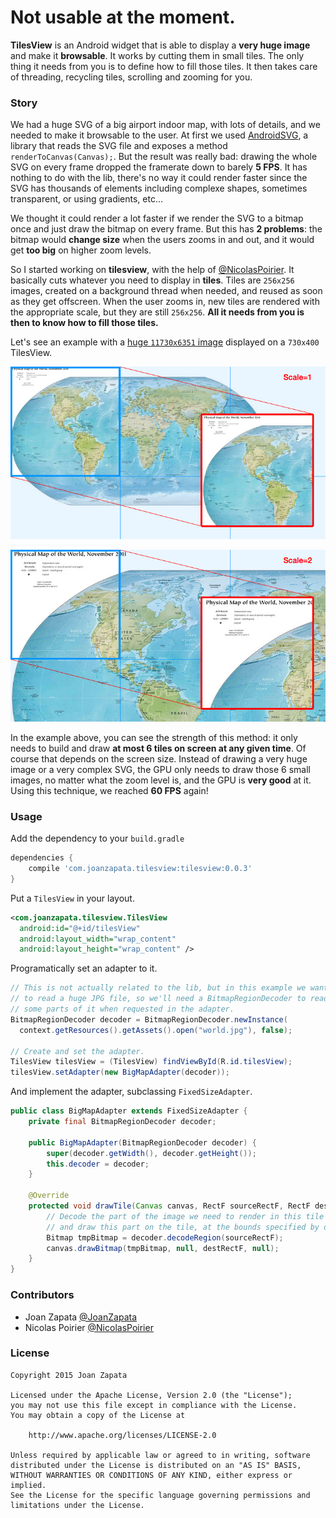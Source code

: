 # Not usable at the moment.

**TilesView** is an Android widget that is able to display a **very huge image** and make it **browsable**. It works by cutting them in small tiles. The only thing it needs from you is to define how to fill those tiles. It then takes care of threading, recycling tiles, scrolling and zooming for you. 

### Story

We had a huge SVG of a big airport indoor map, with lots of details, and we needed to make it browsable to the user. At first we used [AndroidSVG](http://bigbadaboom.github.io/androidsvg/), a library that reads the SVG file and exposes a method `renderToCanvas(Canvas);`. But the result was really bad: drawing the whole SVG on every frame dropped the framerate down to barely **5 FPS**. It has nothing to do with the lib, there's no way it could render faster since the SVG has thousands of elements including complexe shapes, sometimes transparent, or using gradients, etc...

We thought it could render a lot faster if we render the SVG to a bitmap once and just draw the bitmap on every frame. But this has **2 problems**: the bitmap would **change size** when the users zooms in and out, and it would get **too big** on higher zoom levels.

So I started working on **tilesview**, with the help of [@NicolasPoirier](https://github.com/NicolasPoirier). It basically cuts whatever you need to display in **tiles**. Tiles are `256x256` images, created on a background thread when needed, and reused as soon as they get offscreen. When the user zooms in, new tiles are rendered with the appropriate scale, but they are still `256x256`. **All it needs from you is then to know how to fill those tiles.**

Let's see an example with a [huge `11730x6351` image](https://raw.githubusercontent.com/JoanZapata/tilesview/master/tilesview-demo/src/main/assets/world.jpg) displayed on a `730x400` TilesView.

![Scale 1](/graphics/scale1.jpg)

![Scale 2](/graphics/scale2.jpg)

In the example above, you can see the strength of this method: it only needs to build and draw **at most 6 tiles on screen at any given time**. Of course that depends on the screen size. Instead of drawing a very huge image or a very complex SVG, the GPU only needs to draw those 6 small images, no matter what the zoom level is, and the GPU is **very good** at it. Using this technique, we reached **60 FPS** again!

### Usage

Add the dependency to your `build.gradle`

```groovy
dependencies {
    compile 'com.joanzapata.tilesview:tilesview:0.0.3'
}
```

Put a `TilesView` in your layout.

```xml
<com.joanzapata.tilesview.TilesView
  android:id="@+id/tilesView"
  android:layout_width="wrap_content"
  android:layout_height="wrap_content" />
```

Programatically set an adapter to it.

```java
// This is not actually related to the lib, but in this example we want
// to read a huge JPG file, so we'll need a BitmapRegionDecoder to read
// some parts of it when requested in the adapter.
BitmapRegionDecoder decoder = BitmapRegionDecoder.newInstance(
  context.getResources().getAssets().open("world.jpg"), false);
                    
// Create and set the adapter.
TilesView tilesView = (TilesView) findViewById(R.id.tilesView);
tilesView.setAdapter(new BigMapAdapter(decoder));
```

And implement the adapter, subclassing `FixedSizeAdapter`.

```java
public class BigMapAdapter extends FixedSizeAdapter {
    private final BitmapRegionDecoder decoder;

    public BigMapAdapter(BitmapRegionDecoder decoder) {
        super(decoder.getWidth(), decoder.getHeight());
        this.decoder = decoder;
    }

    @Override
    protected void drawTile(Canvas canvas, RectF sourceRectF, RectF destRectF) {
        // Decode the part of the image we need to render in this tile    
        // and draw this part on the tile, at the bounds specified by destRectF
        Bitmap tmpBitmap = decoder.decodeRegion(sourceRectF);
        canvas.drawBitmap(tmpBitmap, null, destRectF, null);
    }
}
```

### Contributors

* Joan Zapata [@JoanZapata](https://github.com/JoanZapata)
* Nicolas Poirier [@NicolasPoirier](https://github.com/NicolasPoirier)

### License

```
Copyright 2015 Joan Zapata

Licensed under the Apache License, Version 2.0 (the "License");
you may not use this file except in compliance with the License.
You may obtain a copy of the License at

    http://www.apache.org/licenses/LICENSE-2.0

Unless required by applicable law or agreed to in writing, software
distributed under the License is distributed on an "AS IS" BASIS,
WITHOUT WARRANTIES OR CONDITIONS OF ANY KIND, either express or implied.
See the License for the specific language governing permissions and
limitations under the License.
```

